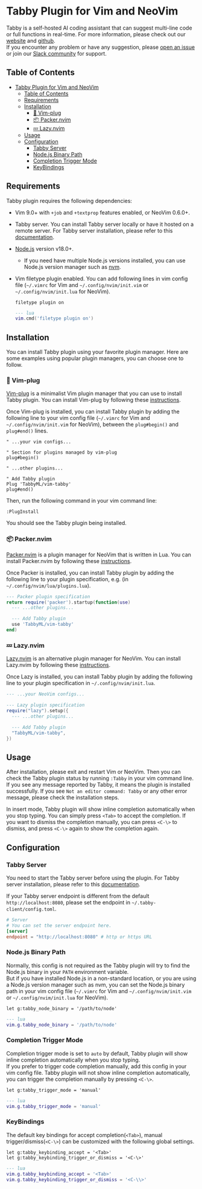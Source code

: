 # Tabby Plugin for Vim and NeoVim

Tabby is a self-hosted AI coding assistant that can suggest multi-line code or full functions in real-time. For more information, please check out our [website](https://tabbyml.com/) and [github](https://github.com/TabbyML/tabby).  
If you encounter any problem or have any suggestion, please [open an issue](https://github.com/TabbyML/tabby/issues/new) or join our [Slack community](https://join.slack.com/t/tabbycommunity/shared_invite/zt-1xeiddizp-bciR2RtFTaJ37RBxr8VxpA) for support.

## Table of Contents

- [Tabby Plugin for Vim and NeoVim](#tabby-plugin-for-vim-and-neovim)
  - [Table of Contents](#table-of-contents)
  - [Requirements](#requirements)
  - [Installation](#installation)
    - [🔌 Vim-plug](#-vim-plug)
    - [📦 Packer.nvim](#-packernvim)
    - [💤 Lazy.nvim](#-lazynvim)
  - [Usage](#usage)
  - [Configuration](#configuration)
    - [Tabby Server](#tabby-server)
    - [Node.js Binary Path](#nodejs-binary-path)
    - [Completion Trigger Mode](#completion-trigger-mode)
    - [KeyBindings](#keybindings)

## Requirements

Tabby plugin requires the following dependencies:

- Vim 9.0+ with `+job` and `+textprop` features enabled, or NeoVim 0.6.0+.
- Tabby server. You can install Tabby server locally or have it hosted on a remote server. For Tabby server installation, please refer to this [documentation](https://tabby.tabbyml.com/docs/installation/).
- [Node.js](https://nodejs.org/en/download/) version v18.0+.
  - If you need have multiple Node.js versions installed, you can use Node.js version manager such as [nvm](https://github.com/nvm-sh/nvm).
- Vim filetype plugin enabled. You can add following lines in vim config file (`~/.vimrc` for Vim and `~/.config/nvim/init.vim` or `~/.config/nvim/init.lua` for NeoVim).

  ```vim
  filetype plugin on
  ```

  ```lua
  --- lua
  vim.cmd('filetype plugin on')
  ```

## Installation

You can install Tabby plugin using your favorite plugin manager. Here are some examples using popular plugin managers, you can choose one to follow.

### 🔌 Vim-plug

[Vim-plug](https://github.com/junegunn/vim-plug) is a minimalist Vim plugin manager that you can use to install Tabby plugin. You can install Vim-plug by following these [instructions](https://github.com/junegunn/vim-plug#installation).

Once Vim-plug is installed, you can install Tabby plugin by adding the following line to your vim config file (`~/.vimrc` for Vim and `~/.config/nvim/init.vim` for NeoVim), between the `plug#begin()` and `plug#end()` lines.

```vim
" ...your vim configs...

" Section for plugins managed by vim-plug
plug#begin()

" ...other plugins...

" Add Tabby plugin
Plug 'TabbyML/vim-tabby'
plug#end()
```

Then, run the following command in your vim command line:

```
:PlugInstall
```

You should see the Tabby plugin being installed.

### 📦 Packer.nvim

[Packer.nvim](https://github.com/wbthomason/packer.nvim) is a plugin manager for NeoVim that is written in Lua. You can install Packer.nvim by following these [instructions](https://github.com/wbthomason/packer.nvim#quickstart).

Once Packer is installed, you can install Tabby plugin by adding the following line to your plugin specification, e.g. (in `~/.config/nvim/lua/plugins.lua`).

```lua
--- Packer plugin specification
return require('packer').startup(function(use)
  --- ...other plugins...

  --- Add Tabby plugin
  use 'TabbyML/vim-tabby'
end)
```

### 💤 Lazy.nvim

[Lazy.nvim](https://github.com/folke/lazy.nvim) is an alternative plugin manager for NeoVim. You can install Lazy.nvim by following these [instructions](https://github.com/folke/lazy.nvim#-installation).

Once Lazy is installed, you can install Tabby plugin by adding the following line to your plugin specification in `~/.config/nvim/init.lua`.

```lua
--- ...your NeoVim configs...

--- Lazy plugin specification
require("lazy").setup({
  --- ...other plugins...

  --- Add Tabby plugin
  "TabbyML/vim-tabby",
})
```

## Usage

After installation, please exit and restart Vim or NeoVim. Then you can check the Tabby plugin status by running `:Tabby` in your vim command line. If you see any message reported by Tabby, it means the plugin is installed successfully. If you see `Not an editor command: Tabby` or any other error message, please check the installation steps.

In insert mode, Tabby plugin will show inline completion automatically when you stop typing. You can simply press `<Tab>` to accept the completion. If you want to dismiss the completion manually, you can press `<C-\>` to dismiss, and press `<C-\>` again to show the completion again.

## Configuration

### Tabby Server

You need to start the Tabby server before using the plugin. For Tabby server installation, please refer to this [documentation](https://tabby.tabbyml.com/docs/installation/).

If your Tabby server endpoint is different from the default `http://localhost:8080`, please set the endpoint in `~/.tabby-client/config.toml`.

```toml
# Server
# You can set the server endpoint here.
[server]
endpoint = "http://localhost:8080" # http or https URL
```

### Node.js Binary Path

Normally, this config is not required as the Tabby plugin will try to find the Node.js binary in your `PATH` environment variable.  
But if you have installed Node.js in a non-standard location, or you are using a Node.js version manager such as nvm, you can set the Node.js binary path in your vim config file (`~/.vimrc` for Vim and `~/.config/nvim/init.vim` or `~/.config/nvim/init.lua` for NeoVim).

```vim
let g:tabby_node_binary = '/path/to/node'
```

```lua
--- lua
vim.g.tabby_node_binary = '/path/to/node'
```

### Completion Trigger Mode

Completion trigger mode is set to `auto` by default, Tabby plugin will show inline completion automatically when you stop typing.  
If you prefer to trigger code completion manually, add this config in your vim config file. Tabby plugin will not show inline completion automatically, you can trigger the completion manually by pressing `<C-\>`.

```vim
let g:tabby_trigger_mode = 'manual'
```

```lua
--- lua
vim.g.tabby_trigger_mode = 'manual'
```

### KeyBindings

The default key bindings for accept completion(`<Tab>`), manual trigger/dismiss(`<C-\>`) can be customized with the following global settings.

```vim
let g:tabby_keybinding_accept = '<Tab>'
let g:tabby_keybinding_trigger_or_dismiss = '<C-\>'
```

```lua
--- lua
vim.g.tabby_keybinding_accept = '<Tab>'
vim.g.tabby_keybinding_trigger_or_dismiss = '<C-\\>'
```
